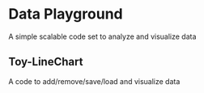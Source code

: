 # Data Playground
A simple scalable code set to analyze and visualize data

## Toy-LineChart
A code to add/remove/save/load and visualize data
